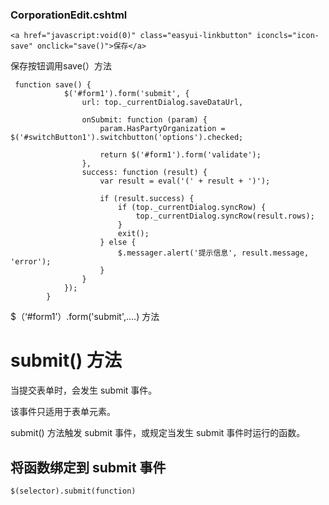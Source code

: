 ### CorporationEdit.cshtml

```
<a href="javascript:void(0)" class="easyui-linkbutton" iconcls="icon-save" onclick="save()">保存</a>
```

保存按钮调用save\(）方法

```
 function save() {
            $('#form1').form('submit', {
                url: top._currentDialog.saveDataUrl,

                onSubmit: function (param) {
                    param.HasPartyOrganization = $('#switchButton1').switchbutton('options').checked;

                    return $('#form1').form('validate');
                },
                success: function (result) {
                    var result = eval('(' + result + ')');

                    if (result.success) {
                        if (top._currentDialog.syncRow) {
                            top._currentDialog.syncRow(result.rows);
                        }
                        exit();
                    } else {
                        $.messager.alert('提示信息', result.message, 'error');
                    }
                }
            });
        }
```

$（‘\#form1’）.form\('submit',....\) 方法

# submit\(\) 方法

当提交表单时，会发生 submit 事件。

该事件只适用于表单元素。

submit\(\) 方法触发 submit 事件，或规定当发生 submit 事件时运行的函数。

## 将函数绑定到 submit 事件

```
$(selector).submit(function)


```



